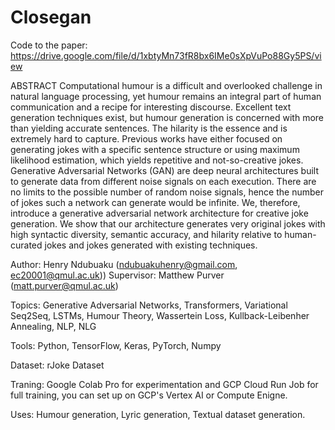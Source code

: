 # Closegan

Code to the paper: https://drive.google.com/file/d/1xbtyMn73fR8bx6IMe0sXpVuPo88Gy5PS/view

ABSTRACT
Computational humour is a difficult and overlooked challenge in natural language processing, 
yet humour remains an integral part of human communication and a recipe for interesting discourse. 
Excellent text generation techniques exist, but humour generation is concerned with more than yielding accurate sentences. 
The hilarity is the essence and is extremely hard to capture. 
Previous works have either focused on generating jokes with a specific sentence structure or using maximum likelihood estimation,
which yields repetitive and not-so-creative jokes.
Generative Adversarial Networks (GAN) are deep neural architectures built to generate data from different noise signals on each execution. 
There are no limits to the possible number of random noise signals, hence the number of jokes such a network can generate would be infinite. 
We, therefore, introduce a generative adversarial network architecture for creative joke generation.
We show that our architecture generates very original jokes with high syntactic diversity, semantic accuracy,
and hilarity relative to human-curated jokes and jokes generated with existing techniques.

Author: Henry Ndubuaku (ndubuakuhenry@gmail.com, ec20001@qmul.ac.uk))
Supervisor: Matthew Purver (matt.purver@qmul.ac.uk)

Topics: Generative Adversarial Networks, Transformers, Variational Seq2Seq, LSTMs, Humour Theory, Wassertein Loss, Kullback-Leibenher Annealing, NLP, NLG

Tools: Python, TensorFlow, Keras, PyTorch, Numpy

Dataset: rJoke Dataset

Traning: Google Colab Pro for experimentation and GCP Cloud Run Job for full training, you can set up on GCP's Vertex AI or Compute Enigne.

Uses: Humour generation, Lyric generation, Textual dataset generation.
